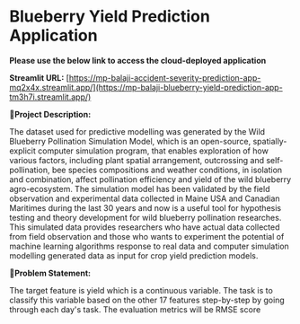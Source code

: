 # Blueberry Yield Prediction Application

**Please use the below link to access the cloud-deployed application**

**Streamlit URL:** [https://mp-balaji-accident-severity-prediction-app-mq2x4x.streamlit.app/](https://mp-balaji-blueberry-yield-prediction-app-tm3h7i.streamlit.app/)


🚦**Project Description:**

The dataset used for predictive modelling was generated by the Wild Blueberry Pollination Simulation Model, which is an open-source, spatially-explicit computer simulation program, that enables exploration of how various factors, including plant spatial arrangement, outcrossing and self-pollination, bee species compositions and weather conditions, in isolation and combination, affect pollination efficiency and yield of the wild blueberry agro-ecosystem. The simulation model has been validated by the field observation and experimental data collected in Maine USA and Canadian Maritimes during the last 30 years and now is a useful tool for hypothesis testing and theory development for wild blueberry pollination researches. This simulated data provides researchers who have actual data collected from field observation and those who wants to experiment the potential of machine learning algorithms response to real data and computer simulation modelling generated data as input for crop yield prediction models.

🚩**Problem Statement:**

The target feature is yield which is a continuous variable. The task is to classify this variable based on the other 17 features step-by-step by going through each day's task. The evaluation metrics will be RMSE score
